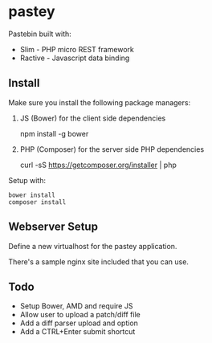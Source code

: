 pastey
======

Pastebin built with:
* Slim - PHP micro REST framework
* Ractive - Javascript data binding

Install
-------

Make sure you install the following package managers:

1. JS (Bower) for the client side dependencies

	npm install -g bower

2. PHP (Composer) for the server side PHP dependencies

	curl -sS https://getcomposer.org/installer | php

Setup with:

	bower install
	composer install

Webserver Setup
---------------

Define a new virtualhost for the pastey application.

There's a sample nginx site included that you can use.

Todo
----

* Setup Bower, AMD and require JS
* Allow user to upload a patch/diff file
* Add a diff parser upload and option
* Add a CTRL+Enter submit shortcut